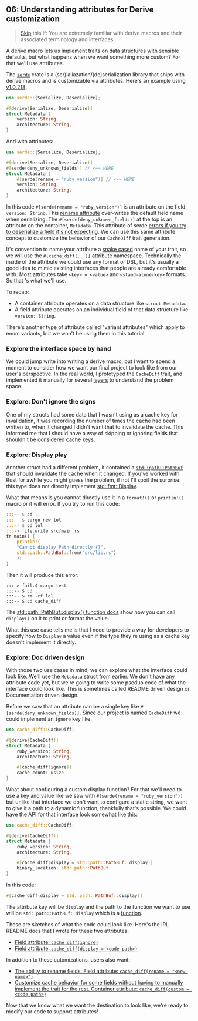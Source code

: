 <span id="chapter_06" />

## 06: Understanding attributes for Derive customization

> [Skip](#chapter_08) this if: You are extremely familiar with derive macros and their associated terminology and interfaces.

A derive macro lets us implement traits on data structures with sensible defaults, but what happens when we want something more custom? For that we'll use attributes.

The [`serde`](https://serde.rs/) crate is a (ser)ialiazation/(de)serialization library that ships with derive macros and is customizable via attributes. Here's an example using [v1.0.218](https://docs.rs/serde/1.0.218/serde/index.html):

```rust
use serde::{Serialize, Deserialize};

#[derive(Serialize, Deserialize)]
struct Metadata {
    version: String,
    architecture: String,
}
```

And with attributes:

```rust
use serde::{Serialize, Deserialize};

#[derive(Serialize, Deserialize)]
#[serde(deny_unknown_fields)] // <== HERE
struct Metadata {
    #[serde(rename = "ruby_version")] // <== HERE
    version: String,
    architecture: String,
}
```

In this code `#[serde(rename = "ruby_version")]` is an attribute on the field `version: String`. This [rename attribute](https://serde.rs/field-attrs.html) over-writes the default field name when serializing. The `#[serde(deny_unknown_fields)]` at the top is an attribute on the container, `Metadata`. This attribute of serde [errors if you try to deserialize a field it's not expecting](https://serde.rs/container-attrs.html). We can use this same attribute concept to customize the behavior of our `CacheDiff` trait generation.

It's convention to name your attribute a [snake cased](https://en.wikipedia.org/wiki/Snake_case) name of your trait, so we will use the `#[cache_diff(...)]` attribute namespace. Technically the inside of the attribute we could use any format or DSL, but it's usually a good idea to mimic existing interfaces that people are already comfortable with. Most attributes take `<key> = <value>` and `<stand-alone-key>` formats. So that 's what we'll use.

To recap:

- A container attribute operates on a data structure like `struct Metadata`.
- A field attribute operates on an individual field of that data structure like `version: String`.

There's another type of attribute called "variant attributes" which apply to enum variants, but we won't be using them in this tutorial.

### Explore the interface space by hand

We could jump write into writing a derive macro, but I want to spend a moment to consider how we want our final project to look like from our user's perspective. In the real world, I prototyped the `CacheDiff` trait, and implemented it manually for several [layers](https://buildpacks.io/docs/for-buildpack-authors/concepts/layer/) to understand the problem space.

### Explore: Don't ignore the signs

One of my structs had some data that I wasn't using as a cache key for invalidation, it was recording the number of times the cache had been written to, when it changed I didn't want that to invalidate the cache. This informed me that I should have a way of skipping or ignoring fields that shouldn't be considered cache keys.

### Explore: Display play

Another struct had a different problem, it contained a [`std::path::PathBuf`](https://doc.rust-lang.org/std/path/struct.PathBuf.html) that should invalidate the cache when it changed. If you've worked with Rust for awhile you might guess the problem, if not I'll spoil the surprise: this type does not directly implement [std::fmt::Display](https://doc.rust-lang.org/std/fmt/trait.Display.html).

What that means is you cannot directly use it in a `format!()` or `println!()` macro or it will error.  If you try to run this code:

```rust
:::-- $ cd ..
:::-- $ cargo new lol
:::-- $ cd lol
:::-> file.write src/main.rs
fn main() {
    println!(
    "Cannot display Path directly {}",
    std::path::PathBuf::from("src/lib.rs")
    );
}
```

Then it will produce this error:

```
:::-> fail.$ cargo test
:::-- $ cd ..
:::-- $ rm -rf lol
:::-- $ cd cache_diff
```

The [std::path::PathBuf::display() function docs](https://doc.rust-lang.org/std/path/struct.PathBuf.html#method.display) show how you can call `display()` on it to print or format the value.

What this use case tells me is that I need to provide a way for developers to specify how to `Display` a value even if the type they're using as a cache key doesn't implement it directly.

### Explore: Doc driven design

With those two use cases in mind, we can explore what the interface could look like. We'll use the `Metadata` struct from earlier. We don't have any attribute code yet, but we're going to write some pseduo code of what the interface could look like. This is sometimes called README driven design or Documentation driven design.

Before we saw that an attribute can be a single key like `#[serde(deny_unknown_fields)]`. Since our project is named `CacheDiff` we could implement an `ignore` key like:

```rust
use cache_diff::CacheDiff;

#[derive(CacheDiff)]
struct Metadata {
    ruby_version: String,
    architecture: String,

    #[cache_diff(ignore)]
    cache_count: usize
}
```

What about configuring a custom display function? For that we'll need to use a key and value like we saw with `#[serde(rename = "ruby_version")]` but unlike that interface we don't want to configure a static string, we want to give it a path to a dynamic function, thankfully that's possible. We could have the API for that interface look somewhat like this:

```rust
use cache_diff::CacheDiff;

#[derive(CacheDiff)]
struct Metadata {
    ruby_version: String,
    architecture: String,

    #[cache_diff(display = std::path::PathBuf::display)]
    binary_location: std::path::PathBuf
}
```

In this code:

```rust
#[cache_diff(display = std::path::PathBuf::display)]
```

The attribute key will be `display` and the path to the function we want to use will be `std::path::PathBuf::display` which is a [function](https://doc.rust-lang.org/std/path/struct.PathBuf.html#method.display).

These are sketches of what the code could look like. Here's the IRL README docs that I wrote for these two attributes:

- [Field attribute: `cache_diff(ignore)`](https://github.com/heroku-buildpacks/cache_diff/blob/fc854c0a1f0e89868bf3d822611dd21229af46f3/cache_diff/README.md#ignore-attributes)
- [Field attribute: `cache_diff(display = <code path>)`](https://github.com/heroku-buildpacks/cache_diff/blob/fc854c0a1f0e89868bf3d822611dd21229af46f3/cache_diff/README.md#handle-structs-missing-display)

In addition to these cutomizations, users also want:

- [The ability to rename  fields. Field attribute: `cache_diff(rename = "<new name>")`](https://github.com/heroku-buildpacks/cache_diff/blob/fc854c0a1f0e89868bf3d822611dd21229af46f3/cache_diff/README.md#rename-attributes)
- [Customize cache behavior for some fields without having to manually implement the trait for the rest. Container attribute: `cache_diff(custom = <code path>)`](hhttps://github.com/heroku-buildpacks/cache_diff/blob/fc854c0a1f0e89868bf3d822611dd21229af46f3/cache_diff/README.md#custom-logic-for-one-field-example)

Now that we know what we want the destination to look like, we're ready to modify our code to support attributes!

